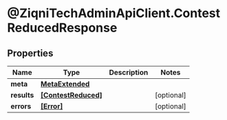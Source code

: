 # @ZiqniTechAdminApiClient.ContestReducedResponse

## Properties

Name | Type | Description | Notes
------------ | ------------- | ------------- | -------------
**meta** | [**MetaExtended**](MetaExtended.md) |  | 
**results** | [**[ContestReduced]**](ContestReduced.md) |  | [optional] 
**errors** | [**[Error]**](Error.md) |  | [optional] 


